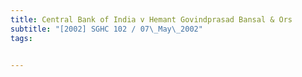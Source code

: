 ```yaml
---
title: Central Bank of India v Hemant Govindprasad Bansal & Ors 
subtitle: "[2002] SGHC 102 / 07\_May\_2002"
tags:


---
```


